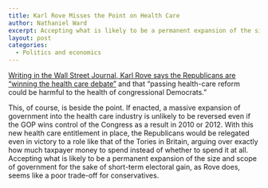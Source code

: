 ```yaml
---
title: Karl Rove Misses the Point on Health Care
author: Nathaniel Ward
excerpt: Accepting what is likely to be a permanent expansion of the size and scope of government for the sake of short-term electoral gain seems like a poor trade-off for conservatives.
layout: post
categories:
  - Politics and economics
---
```

[Writing in the Wall Street Journal, Karl Rove says the Republicans are “winning the health care debate”][1] and that “passing health-care reform could be harmful to the health of congressional Democrats.”

This, of course, is beside the point. If enacted, a massive expansion of government into the health care industry is unlikely to be reversed even if the GOP wins control of the Congress as a result in 2010 or 2012. With this new health care entitlement in place, the Republicans would be relegated even in victory to a role like that of the Tories in Britain, arguing over exactly how much taxpayer money to spend instead of whether to spend it at all. Accepting what is likely to be a permanent expansion of the size and scope of government for the sake of short-term electoral gain, as Rove does, seems like a poor trade-off for conservatives.

 [1]: http://online.wsj.com/article/SB10001424052748703298004574459151157036912.html